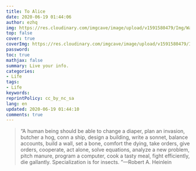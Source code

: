 ```yaml
---
title: To Alice
date: 2020-06-19 01:44:06
author: ezhq
img: https://res.cloudinary.com/imgcave/image/upload/v1591580479/Img/Wallpaper/NIBJXS26281_ogb221.png
top: false
cover: true
coverImg: https://res.cloudinary.com/imgcave/image/upload/v1591580479/Img/Wallpaper/NIBJXS26281_ogb221.png
password:
toc: true
mathjax: false
summary: Live your info.
categories:
- Life
tags:
- Life
keywords:
reprintPolicy: cc_by_nc_sa
lang: en
updated: 2020-06-19 01:44:10
comments: true
---
```


>“A human being should be able to change a diaper, plan an invasion, butcher a hog, conn a ship, design a building, write a sonnet, balance accounts, build a wall, set a bone, comfort the dying, take orders, give orders, cooperate, act alone, solve equations, analyze a new problem, pitch manure, program a computer, cook a tasty meal, fight efficiently, die gallantly. Specialization is for insects. ”—Robert A. Heinlein

